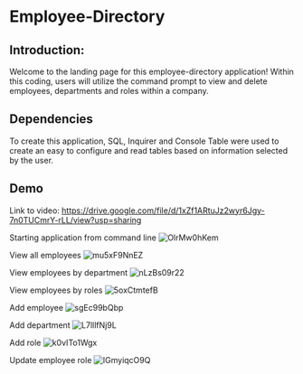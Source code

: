 # Employee-Directory

## Introduction:
Welcome to the landing page for this employee-directory application! Within this coding, users will utilize the command prompt to view and delete employees, departments and roles within a company.

## Dependencies
To create this application, SQL, Inquirer and Console Table were used to create an easy to configure and read tables based on information selected by the user.

## Demo
Link to video: https://drive.google.com/file/d/1xZf1ARtuJz2wyr6Jgy-7n0TUCmrY-rLL/view?usp=sharing

Starting application from command line
![OlrMw0hKem](https://user-images.githubusercontent.com/79474830/117242967-ed073080-adfb-11eb-9fe1-8df0409c2466.gif)

View all employees
![mu5xF9NnEZ](https://user-images.githubusercontent.com/79474830/117243126-36578000-adfc-11eb-93b4-e83adb6a8ce0.gif)

View employees by department
![nLzBs09r22](https://user-images.githubusercontent.com/79474830/117243257-7e76a280-adfc-11eb-90bb-fcf0dbbb557d.gif)

View employees by roles
![5oxCtmtefB](https://user-images.githubusercontent.com/79474830/117243315-9e0dcb00-adfc-11eb-8be8-0e6e6c7821af.gif)

Add employee
![sgEc99bQbp](https://user-images.githubusercontent.com/79474830/117243791-7e2ad700-adfd-11eb-80d3-c9e1ffef4d6a.gif)

Add department
![L7lllfNj9L](https://user-images.githubusercontent.com/79474830/117243859-9c90d280-adfd-11eb-8b0e-88e37b1e07bc.gif)

Add role
![k0vITo1Wgx](https://user-images.githubusercontent.com/79474830/117243948-c34f0900-adfd-11eb-9f34-519cd72e65e3.gif)

Update employee role
![IGmyiqcO9Q](https://user-images.githubusercontent.com/79474830/117244007-e2e63180-adfd-11eb-827d-a1c81c818bac.gif)
